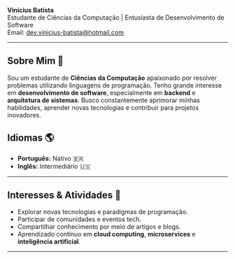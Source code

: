 **Vinicius Batista**  
Estudante de Ciências da Computação | Entusiasta de Desenvolvimento de Software  
Email: dev.vinicius-batista@hotmail.com  

---

## Sobre Mim 🌟

Sou um estudante de **Ciências da Computação** apaixonado por resolver problemas utilizando linguagens de programação. Tenho grande interesse em **desenvolvimento de software**, especialmente em **backend** e **arquitetura de sistemas**. Busco constantemente aprimorar minhas habilidades, aprender novas tecnologias e contribuir para projetos inovadores.


## Idiomas 🌎

- **Português:** Nativo 🇧🇷
- **Inglês:** Intermediário 🇺🇸

---

## Interesses & Atividades 🌟

- Explorar novas tecnologias e paradigmas de programação.
- Participar de comunidades e eventos tech.
- Compartilhar conhecimento por meio de artigos e blogs.
- Aprendizado contínuo em **cloud computing**, **microservices** e **inteligência artificial**.

---

